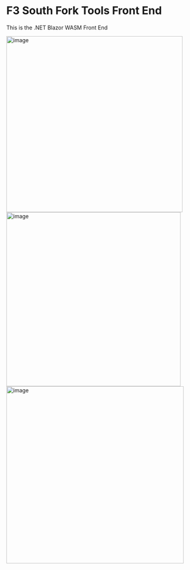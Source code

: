 # F3 South Fork Tools Front End

This is the .NET Blazor WASM Front End

<img width="461" alt="image" src="https://github.com/user-attachments/assets/3bd910f3-c062-4aa8-ba16-56a88b2e5733" />
<img width="456" alt="image" src="https://github.com/user-attachments/assets/5efecb67-73d3-4283-95d5-d15908e36c1b" />
<img width="464" alt="image" src="https://github.com/user-attachments/assets/2bc1de7a-3f4f-4133-964d-0b7916184aec" />
